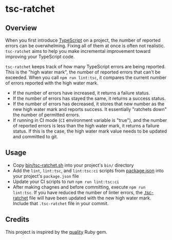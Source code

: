 # tsc-ratchet

## Overview

When you first introduce [TypeScript](https://www.typescriptlang.org/) on a project, the number of reported errors can be overwhelming. Fixing all of them at once is often not realistic. `tsc-ratchet` aims to help you make incremental improvement toward improving your TypeScript code.

`tsc-ratchet` keeps track of how many TypeScript errors are being reported. This is the "high water mark", the number of reported errors that can't be exceeded. When you call `npm run lint:tsc`, it compares the current number of errors reported with the high water mark.

- If the number of errors have increased, it returns a failure status.
- If the number of errors has stayed the same, it returns a success status.
- If the number of errors has decreased, it stores that new number as the new high water mark and reports success. It essentially "ratchets down" the number of permitted errors.
- If running in CI mode (`CI` environment variable is "true"), and the number of reported errors is less than the high water mark, it returns a failure status. If this is the case, the high water mark value needs to be updated and committed to git.

## Usage

- Copy [bin/tsc-ratchet.sh](bin/tsc-ratchet.sh) into your project's `bin/` directory
- Add the `lint`, `lint:tsc`, and `lint:tsc:ci` scripts from [package.json](package.json) into your project's `package.json` file
- Update your CI scripts to run `npm run lint:tsc:ci`
- After making chagnes and before committing, execute `npm run lint:tsc`. If you have reduced the number of linter errors, the [.tsc-ratchet](.tsc-ratchet) file will have been updated with the new high water mark. Include that `.tsc-ratchet` file in your commit.

## Credits

This project is inspired by the [quality](https://rubygems.org/gems/quality) Ruby gem.
